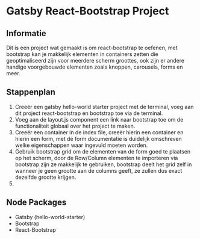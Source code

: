 # Gatsby React-Bootstrap Project

## Informatie

Dit is een project wat gemaakt is om react-bootstrap te oefenen, met bootstrap kan je makkelijk elementen in containers zetten die geoptimaliseerd zijn voor meerdere scherm groottes, ook zijn er andere handige voorgebouwde elementen zoals knoppen, carousels, forms en meer.

## Stappenplan

1. Creeër een gatsby hello-world starter project met de terminal, voeg aan dit project react-bootstrap en bootstrap toe via de terminal.
2. Voeg aan de layout.js component een link naar bootstrap toe om de functionaliteit globaal over het project te maken.
3. Creeër een container in de index file, creeër hierin een container en hierin een form, met de form documentatie is duidelijk omschreven welke eigenschappen waar ingevuld moeten worden.
4. Gebruik bootstrap grid om de elementen van de form goed te plaatsen op het scherm, door de Row/Column elementen te importeren via bootstrap zijn ze makkelijk te gebruiken, bootstrap deelt het grid zelf in wanneer je geen grootte aan de columns geeft, ze zullen dus exact dezelfde grootte krijgen.
5.

## Node Packages

- Gatsby (hello-world-starter)
- Bootstrap
- React-Bootstrap
